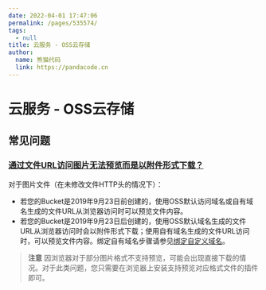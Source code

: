 ```yaml
---
date: 2022-04-01 17:47:06
permalink: /pages/535574/
tags: 
  - null
title: 云服务 - OSS云存储
author: 
  name: 熊猫代码
  link: https://pandacode.cn
---
```

# 云服务 - OSS云存储



## 常见问题

### [通过文件URL访问图片无法预览而是以附件形式下载？](https://help.aliyun.com/document_detail/142631.html)

对于图片文件（在未修改文件HTTP头的情况下）： 

- 若您的Bucket是2019年9月23日前创建的，使用OSS默认访问域名或自有域名生成的文件URL从浏览器访问时可以预览文件内容。
- 若您的Bucket是2019年9月23日后创建的，使用OSS默认域名生成的文件URL从浏览器访问时会以附件形式下载；使用自有域名生成的文件URL访问时，可以预览文件内容。绑定自有域名步骤请参见[绑定自定义域名](https://help.aliyun.com/document_detail/31902.htm#concept-ozw-m2r-5fb)。

> **注意** 因浏览器对于部分图片格式不支持预览，可能会出现直接下载的情况。对于此类问题，您只需要在浏览器上安装支持预览对应格式文件的插件即可。